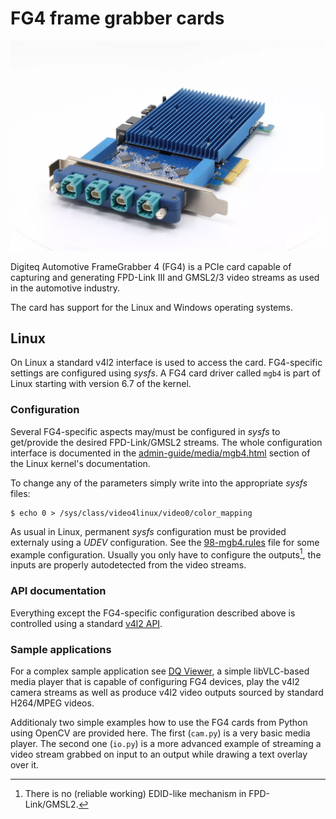 # FG4 frame grabber cards

![FG4 product photo](FG4.webp)

Digiteq Automotive FrameGrabber 4 (FG4) is a PCIe card capable of capturing and
generating FPD-Link III and GMSL2/3 video streams as used in the automotive
industry.

The card has support for the Linux and Windows operating systems.

## Linux

On Linux a standard v4l2 interface is used to access the card. FG4-specific
settings are configured using _sysfs_. A FG4 card driver called `mgb4` is part
of Linux starting with version 6.7 of the kernel.

### Configuration

Several FG4-specific aspects may/must be configured in _sysfs_ to get/provide
the desired FPD-Link/GMSL2 streams. The whole configuration interface is
documented in the [admin-guide/media/mgb4.html](https://docs.kernel.org/admin-guide/media/mgb4.html)
section of the Linux kernel's documentation.

To change any of the parameters simply write into the appropriate _sysfs_ files:

```console
$ echo 0 > /sys/class/video4linux/video0/color_mapping
```

As usual in Linux, permanent _sysfs_ configuration must be provided externaly
using a _UDEV_ configuration. See the [98-mgb4.rules](examples/UDEV/98-mgb4.rules) file
for some example configuration. Usually you only have to configure the
outputs[^1], the inputs are properly autodetected from the video streams.

[^1]: There is no (reliable working) EDID-like mechanism in FPD-Link/GMSL2.

### API documentation

Everything except the FG4-specific configuration described above is controlled
using a standard [v4l2 API](https://docs.kernel.org/userspace-api/media/v4l/v4l2.html).

### Sample applications

For a complex sample application see [DQ Viewer](https://github.com/digiteqautomotive/dqview),
a simple libVLC-based media player that is capable of configuring FG4 devices,
play the v4l2 camera streams as well as produce v4l2 video outputs sourced by
standard H264/MPEG videos.

Additionaly two simple examples how to use the FG4 cards from Python using
OpenCV are provided here. The first (`cam.py`) is a very basic media player.
The second one (`io.py`) is a more advanced example of streaming a video stream
grabbed on input to an output while drawing a text overlay over it.

